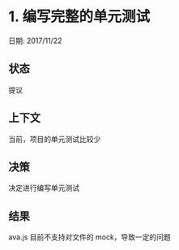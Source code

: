 # 1. 编写完整的单元测试

日期: 2017/11/22

## 状态

提议

## 上下文

当前，项目的单元测试比较少

## 决策

决定进行编写单元测试

## 结果

ava.js 目前不支持对文件的 mock，导致一定的问题
